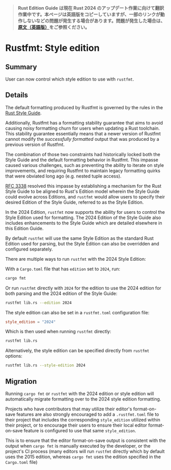 > **Rust Edition Guide は現在 Rust 2024 のアップデート作業に向けて翻訳作業中です。本ページは英語版をコピーしていますが、一部のリンクが動作しないなどの問題が発生する場合があります。問題が発生した場合は、[原文（英語版）](https://doc.rust-lang.org/edition-guide/introduction.html)をご参照ください。**

# Rustfmt: Style edition

## Summary

User can now control which style edition to use with `rustfmt`. 

## Details

The default formatting produced by Rustfmt is governed
by the rules in the [Rust Style Guide].

Additionally, Rustfmt has a formatting stability guarantee that aims
to avoid causing noisy formatting churn for users when updating a
Rust toolchain. This stability guarantee essentially means that a newer
version of Rustfmt cannot modify the _successfully formatted_ output
that was produced by a previous version of Rustfmt.

The combination of those two constraints had historically locked both
the Style Guide and the default formatting behavior in Rustfmt. This
impasse caused various challenges, such as preventing the ability to
iterate on style improvements, and requiring Rustfmt to maintain legacy
formatting quirks that were obviated long ago (e.g. nested tuple access).

[RFC 3338] resolved this impasse by establishing a mechanism for the
Rust Style Guide to be aligned to Rust's Edition model wherein the
Style Guide could evolve across Editions, and `rustfmt` would allow users
to specify their desired Edition of the Style Guide, referred to as the Style Edition. 

In the 2024 Edition, `rustfmt` now supports the ability for users to control
the Style Edition used for formatting. The 2024 Edition of the Style Guide also
includes enhancements to the Style Guide which are detailed elsewhere in this Edition Guide.

By default `rustfmt` will use the same Style Edition as the standard Rust Edition
used for parsing, but the Style Edition can also be overridden and configured separately. 

There are multiple ways to run `rustfmt` with the 2024 Style Edition:

With a `Cargo.toml` file that has `edition` set to `2024`, run:

```sh
cargo fmt
```

Or run `rustfmt` directly with `2024` for the edition to use the 2024 edition
for both parsing and the 2024 edition of the Style Guide:

```sh
rustfmt lib.rs --edition 2024
```

The style edition can also be set in a `rustfmt.toml` configuration file:
```toml
style_edition = "2024"
``` 

Which is then used when running `rustfmt` directly:
```sh
rustfmt lib.rs
```

Alternatively, the style edition can be specified directly from `rustfmt` options:

```sh
rustfmt lib.rs --style-edition 2024
```

[Rust Style Guide]: ../../style-guide/index.html
[RFC 3338]: https://rust-lang.github.io/rfcs/3338-style-evolution.html

## Migration

Running `cargo fmt` or `rustfmt` with the 2024 edition or style edition will
automatically migrate formatting over to the 2024 style edition formatting.

Projects who have contributors that may utilize their editor's format-on-save
features are also strongly encouraged to add a `.rustfmt.toml` file to their project
that includes the corresponding `style_edition` utilized within their project, or to
encourage their users to ensure their local editor format-on-save feature is
configured to use that same `style_edition`.

This is to ensure that the editor format-on-save output is consistent with the
output when `cargo fmt` is manually executed by the developer, or the project's CI
process (many editors will run `rustfmt` directly which by default uses the 2015
edition, whereas `cargo fmt` uses the edition specified in the `Cargo.toml` file)
